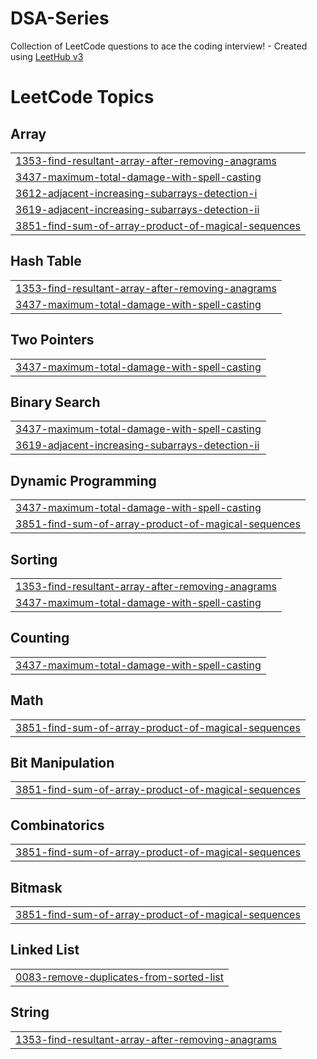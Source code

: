 # DSA-Series
Collection of LeetCode questions to ace the coding interview! - Created using [LeetHub v3](https://github.com/raphaelheinz/LeetHub-3.0)

<!---LeetCode Topics Start-->
# LeetCode Topics
## Array
|  |
| ------- |
| [1353-find-resultant-array-after-removing-anagrams](https://github.com/pratikraj143/DSA-Series/tree/master/1353-find-resultant-array-after-removing-anagrams) |
| [3437-maximum-total-damage-with-spell-casting](https://github.com/pratikraj143/DSA-Series/tree/master/3437-maximum-total-damage-with-spell-casting) |
| [3612-adjacent-increasing-subarrays-detection-i](https://github.com/pratikraj143/DSA-Series/tree/master/3612-adjacent-increasing-subarrays-detection-i) |
| [3619-adjacent-increasing-subarrays-detection-ii](https://github.com/pratikraj143/DSA-Series/tree/master/3619-adjacent-increasing-subarrays-detection-ii) |
| [3851-find-sum-of-array-product-of-magical-sequences](https://github.com/pratikraj143/DSA-Series/tree/master/3851-find-sum-of-array-product-of-magical-sequences) |
## Hash Table
|  |
| ------- |
| [1353-find-resultant-array-after-removing-anagrams](https://github.com/pratikraj143/DSA-Series/tree/master/1353-find-resultant-array-after-removing-anagrams) |
| [3437-maximum-total-damage-with-spell-casting](https://github.com/pratikraj143/DSA-Series/tree/master/3437-maximum-total-damage-with-spell-casting) |
## Two Pointers
|  |
| ------- |
| [3437-maximum-total-damage-with-spell-casting](https://github.com/pratikraj143/DSA-Series/tree/master/3437-maximum-total-damage-with-spell-casting) |
## Binary Search
|  |
| ------- |
| [3437-maximum-total-damage-with-spell-casting](https://github.com/pratikraj143/DSA-Series/tree/master/3437-maximum-total-damage-with-spell-casting) |
| [3619-adjacent-increasing-subarrays-detection-ii](https://github.com/pratikraj143/DSA-Series/tree/master/3619-adjacent-increasing-subarrays-detection-ii) |
## Dynamic Programming
|  |
| ------- |
| [3437-maximum-total-damage-with-spell-casting](https://github.com/pratikraj143/DSA-Series/tree/master/3437-maximum-total-damage-with-spell-casting) |
| [3851-find-sum-of-array-product-of-magical-sequences](https://github.com/pratikraj143/DSA-Series/tree/master/3851-find-sum-of-array-product-of-magical-sequences) |
## Sorting
|  |
| ------- |
| [1353-find-resultant-array-after-removing-anagrams](https://github.com/pratikraj143/DSA-Series/tree/master/1353-find-resultant-array-after-removing-anagrams) |
| [3437-maximum-total-damage-with-spell-casting](https://github.com/pratikraj143/DSA-Series/tree/master/3437-maximum-total-damage-with-spell-casting) |
## Counting
|  |
| ------- |
| [3437-maximum-total-damage-with-spell-casting](https://github.com/pratikraj143/DSA-Series/tree/master/3437-maximum-total-damage-with-spell-casting) |
## Math
|  |
| ------- |
| [3851-find-sum-of-array-product-of-magical-sequences](https://github.com/pratikraj143/DSA-Series/tree/master/3851-find-sum-of-array-product-of-magical-sequences) |
## Bit Manipulation
|  |
| ------- |
| [3851-find-sum-of-array-product-of-magical-sequences](https://github.com/pratikraj143/DSA-Series/tree/master/3851-find-sum-of-array-product-of-magical-sequences) |
## Combinatorics
|  |
| ------- |
| [3851-find-sum-of-array-product-of-magical-sequences](https://github.com/pratikraj143/DSA-Series/tree/master/3851-find-sum-of-array-product-of-magical-sequences) |
## Bitmask
|  |
| ------- |
| [3851-find-sum-of-array-product-of-magical-sequences](https://github.com/pratikraj143/DSA-Series/tree/master/3851-find-sum-of-array-product-of-magical-sequences) |
## Linked List
|  |
| ------- |
| [0083-remove-duplicates-from-sorted-list](https://github.com/pratikraj143/DSA-Series/tree/master/0083-remove-duplicates-from-sorted-list) |
## String
|  |
| ------- |
| [1353-find-resultant-array-after-removing-anagrams](https://github.com/pratikraj143/DSA-Series/tree/master/1353-find-resultant-array-after-removing-anagrams) |
<!---LeetCode Topics End-->
